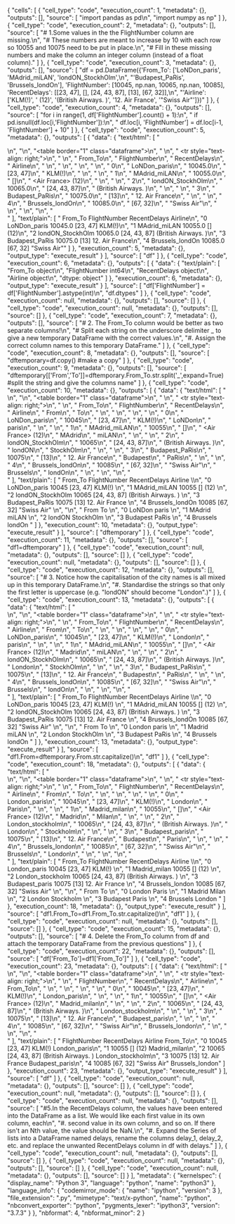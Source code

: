 {
 "cells": [
  {
   "cell_type": "code",
   "execution_count": 1,
   "metadata": {},
   "outputs": [],
   "source": [
    "import pandas as pd\n",
    "import numpy as np"
   ]
  },
  {
   "cell_type": "code",
   "execution_count": 2,
   "metadata": {},
   "outputs": [],
   "source": [
    "# 1.Some values in the the FlightNumber column are missing.\n",
    "#  These numbers are meant to increase by 10 with each row so 10055 and 10075 need to be put in place.\n",
    "#  Fill in these missing numbers and make the column an integer column (instead of a float column)."
   ]
  },
  {
   "cell_type": "code",
   "execution_count": 3,
   "metadata": {},
   "outputs": [],
   "source": [
    "df = pd.DataFrame({'From_To': ['LoNDon_paris', 'MAdrid_miLAN', 'londON_StockhOlm',\n",
    "'Budapest_PaRis', 'Brussels_londOn'], 'FlightNumber': [10045, np.nan, 10065, np.nan, 10085], 'RecentDelays': [[23, 47], [], [24, 43, 87], [13], [67, 32]],\n",
    "'Airline': ['KLM(!)', '<Air France> (12)', '(British Airways. )', '12. Air France', '\"Swiss Air\"']})"
   ]
  },
  {
   "cell_type": "code",
   "execution_count": 4,
   "metadata": {},
   "outputs": [],
   "source": [
    "for i in range(1, df['FlightNumber'].count() + 1):\n",
    "      if pd.isnull(df.loc[i,'FlightNumber']):\n",
    "          df.loc[i, 'FlightNumber'] = df.loc[i-1, 'FlightNumber'] + 10"
   ]
  },
  {
   "cell_type": "code",
   "execution_count": 5,
   "metadata": {},
   "outputs": [
    {
     "data": {
      "text/html": [
       "<div>\n",
       "<style scoped>\n",
       "    .dataframe tbody tr th:only-of-type {\n",
       "        vertical-align: middle;\n",
       "    }\n",
       "\n",
       "    .dataframe tbody tr th {\n",
       "        vertical-align: top;\n",
       "    }\n",
       "\n",
       "    .dataframe thead th {\n",
       "        text-align: right;\n",
       "    }\n",
       "</style>\n",
       "<table border=\"1\" class=\"dataframe\">\n",
       "  <thead>\n",
       "    <tr style=\"text-align: right;\">\n",
       "      <th></th>\n",
       "      <th>From_To</th>\n",
       "      <th>FlightNumber</th>\n",
       "      <th>RecentDelays</th>\n",
       "      <th>Airline</th>\n",
       "    </tr>\n",
       "  </thead>\n",
       "  <tbody>\n",
       "    <tr>\n",
       "      <th>0</th>\n",
       "      <td>LoNDon_paris</td>\n",
       "      <td>10045.0</td>\n",
       "      <td>[23, 47]</td>\n",
       "      <td>KLM(!)</td>\n",
       "    </tr>\n",
       "    <tr>\n",
       "      <th>1</th>\n",
       "      <td>MAdrid_miLAN</td>\n",
       "      <td>10055.0</td>\n",
       "      <td>[]</td>\n",
       "      <td>&lt;Air France&gt; (12)</td>\n",
       "    </tr>\n",
       "    <tr>\n",
       "      <th>2</th>\n",
       "      <td>londON_StockhOlm</td>\n",
       "      <td>10065.0</td>\n",
       "      <td>[24, 43, 87]</td>\n",
       "      <td>(British Airways. )</td>\n",
       "    </tr>\n",
       "    <tr>\n",
       "      <th>3</th>\n",
       "      <td>Budapest_PaRis</td>\n",
       "      <td>10075.0</td>\n",
       "      <td>[13]</td>\n",
       "      <td>12. Air France</td>\n",
       "    </tr>\n",
       "    <tr>\n",
       "      <th>4</th>\n",
       "      <td>Brussels_londOn</td>\n",
       "      <td>10085.0</td>\n",
       "      <td>[67, 32]</td>\n",
       "      <td>\"Swiss Air\"</td>\n",
       "    </tr>\n",
       "  </tbody>\n",
       "</table>\n",
       "</div>"
      ],
      "text/plain": [
       "            From_To  FlightNumber  RecentDelays              Airline\n",
       "0      LoNDon_paris       10045.0      [23, 47]               KLM(!)\n",
       "1      MAdrid_miLAN       10055.0            []    <Air France> (12)\n",
       "2  londON_StockhOlm       10065.0  [24, 43, 87]  (British Airways. )\n",
       "3    Budapest_PaRis       10075.0          [13]       12. Air France\n",
       "4   Brussels_londOn       10085.0      [67, 32]          \"Swiss Air\""
      ]
     },
     "execution_count": 5,
     "metadata": {},
     "output_type": "execute_result"
    }
   ],
   "source": [
    "df"
   ]
  },
  {
   "cell_type": "code",
   "execution_count": 6,
   "metadata": {},
   "outputs": [
    {
     "data": {
      "text/plain": [
       "From_To         object\n",
       "FlightNumber     int64\n",
       "RecentDelays    object\n",
       "Airline         object\n",
       "dtype: object"
      ]
     },
     "execution_count": 6,
     "metadata": {},
     "output_type": "execute_result"
    }
   ],
   "source": [
    "df['FlightNumber'] = df['FlightNumber'].astype(int)\n",
    "df.dtypes"
   ]
  },
  {
   "cell_type": "code",
   "execution_count": null,
   "metadata": {},
   "outputs": [],
   "source": []
  },
  {
   "cell_type": "code",
   "execution_count": null,
   "metadata": {},
   "outputs": [],
   "source": []
  },
  {
   "cell_type": "code",
   "execution_count": 7,
   "metadata": {},
   "outputs": [],
   "source": [
    "# 2. The From_To column would be better as two separate columns!\n",
    "#    Split each string on the underscore delimiter _ to give a new temporary DataFrame with the correct values.\n",
    "#.   Assign the correct column names to this temporary DataFrame."
   ]
  },
  {
   "cell_type": "code",
   "execution_count": 8,
   "metadata": {},
   "outputs": [],
   "source": [
    "dftemporary=df.copy()             #make a copy"
   ]
  },
  {
   "cell_type": "code",
   "execution_count": 9,
   "metadata": {},
   "outputs": [],
   "source": [
    "dftemporary[['From','To']]=dftemporary.From_To.str.split('_',expand=True)       #split the string and give the columns name"
   ]
  },
  {
   "cell_type": "code",
   "execution_count": 10,
   "metadata": {},
   "outputs": [
    {
     "data": {
      "text/html": [
       "<div>\n",
       "<style scoped>\n",
       "    .dataframe tbody tr th:only-of-type {\n",
       "        vertical-align: middle;\n",
       "    }\n",
       "\n",
       "    .dataframe tbody tr th {\n",
       "        vertical-align: top;\n",
       "    }\n",
       "\n",
       "    .dataframe thead th {\n",
       "        text-align: right;\n",
       "    }\n",
       "</style>\n",
       "<table border=\"1\" class=\"dataframe\">\n",
       "  <thead>\n",
       "    <tr style=\"text-align: right;\">\n",
       "      <th></th>\n",
       "      <th>From_To</th>\n",
       "      <th>FlightNumber</th>\n",
       "      <th>RecentDelays</th>\n",
       "      <th>Airline</th>\n",
       "      <th>From</th>\n",
       "      <th>To</th>\n",
       "    </tr>\n",
       "  </thead>\n",
       "  <tbody>\n",
       "    <tr>\n",
       "      <th>0</th>\n",
       "      <td>LoNDon_paris</td>\n",
       "      <td>10045</td>\n",
       "      <td>[23, 47]</td>\n",
       "      <td>KLM(!)</td>\n",
       "      <td>LoNDon</td>\n",
       "      <td>paris</td>\n",
       "    </tr>\n",
       "    <tr>\n",
       "      <th>1</th>\n",
       "      <td>MAdrid_miLAN</td>\n",
       "      <td>10055</td>\n",
       "      <td>[]</td>\n",
       "      <td>&lt;Air France&gt; (12)</td>\n",
       "      <td>MAdrid</td>\n",
       "      <td>miLAN</td>\n",
       "    </tr>\n",
       "    <tr>\n",
       "      <th>2</th>\n",
       "      <td>londON_StockhOlm</td>\n",
       "      <td>10065</td>\n",
       "      <td>[24, 43, 87]</td>\n",
       "      <td>(British Airways. )</td>\n",
       "      <td>londON</td>\n",
       "      <td>StockhOlm</td>\n",
       "    </tr>\n",
       "    <tr>\n",
       "      <th>3</th>\n",
       "      <td>Budapest_PaRis</td>\n",
       "      <td>10075</td>\n",
       "      <td>[13]</td>\n",
       "      <td>12. Air France</td>\n",
       "      <td>Budapest</td>\n",
       "      <td>PaRis</td>\n",
       "    </tr>\n",
       "    <tr>\n",
       "      <th>4</th>\n",
       "      <td>Brussels_londOn</td>\n",
       "      <td>10085</td>\n",
       "      <td>[67, 32]</td>\n",
       "      <td>\"Swiss Air\"</td>\n",
       "      <td>Brussels</td>\n",
       "      <td>londOn</td>\n",
       "    </tr>\n",
       "  </tbody>\n",
       "</table>\n",
       "</div>"
      ],
      "text/plain": [
       "            From_To  FlightNumber  RecentDelays              Airline  \\\n",
       "0      LoNDon_paris         10045      [23, 47]               KLM(!)   \n",
       "1      MAdrid_miLAN         10055            []    <Air France> (12)   \n",
       "2  londON_StockhOlm         10065  [24, 43, 87]  (British Airways. )   \n",
       "3    Budapest_PaRis         10075          [13]       12. Air France   \n",
       "4   Brussels_londOn         10085      [67, 32]          \"Swiss Air\"   \n",
       "\n",
       "       From         To  \n",
       "0    LoNDon      paris  \n",
       "1    MAdrid      miLAN  \n",
       "2    londON  StockhOlm  \n",
       "3  Budapest      PaRis  \n",
       "4  Brussels     londOn  "
      ]
     },
     "execution_count": 10,
     "metadata": {},
     "output_type": "execute_result"
    }
   ],
   "source": [
    "dftemporary"
   ]
  },
  {
   "cell_type": "code",
   "execution_count": 11,
   "metadata": {},
   "outputs": [],
   "source": [
    "df1=dftemporary"
   ]
  },
  {
   "cell_type": "code",
   "execution_count": null,
   "metadata": {},
   "outputs": [],
   "source": []
  },
  {
   "cell_type": "code",
   "execution_count": null,
   "metadata": {},
   "outputs": [],
   "source": []
  },
  {
   "cell_type": "code",
   "execution_count": 12,
   "metadata": {},
   "outputs": [],
   "source": [
    "# 3. Notice how the capitalisation of the city names is all mixed up in this temporary DataFrame.\n",
    "#.   Standardise the strings so that only the first letter is uppercase (e.g. \"londON\" should become \"London\".)"
   ]
  },
  {
   "cell_type": "code",
   "execution_count": 13,
   "metadata": {},
   "outputs": [
    {
     "data": {
      "text/html": [
       "<div>\n",
       "<style scoped>\n",
       "    .dataframe tbody tr th:only-of-type {\n",
       "        vertical-align: middle;\n",
       "    }\n",
       "\n",
       "    .dataframe tbody tr th {\n",
       "        vertical-align: top;\n",
       "    }\n",
       "\n",
       "    .dataframe thead th {\n",
       "        text-align: right;\n",
       "    }\n",
       "</style>\n",
       "<table border=\"1\" class=\"dataframe\">\n",
       "  <thead>\n",
       "    <tr style=\"text-align: right;\">\n",
       "      <th></th>\n",
       "      <th>From_To</th>\n",
       "      <th>FlightNumber</th>\n",
       "      <th>RecentDelays</th>\n",
       "      <th>Airline</th>\n",
       "      <th>From</th>\n",
       "      <th>To</th>\n",
       "    </tr>\n",
       "  </thead>\n",
       "  <tbody>\n",
       "    <tr>\n",
       "      <th>0</th>\n",
       "      <td>LoNDon_paris</td>\n",
       "      <td>10045</td>\n",
       "      <td>[23, 47]</td>\n",
       "      <td>KLM(!)</td>\n",
       "      <td>London</td>\n",
       "      <td>paris</td>\n",
       "    </tr>\n",
       "    <tr>\n",
       "      <th>1</th>\n",
       "      <td>MAdrid_miLAN</td>\n",
       "      <td>10055</td>\n",
       "      <td>[]</td>\n",
       "      <td>&lt;Air France&gt; (12)</td>\n",
       "      <td>Madrid</td>\n",
       "      <td>miLAN</td>\n",
       "    </tr>\n",
       "    <tr>\n",
       "      <th>2</th>\n",
       "      <td>londON_StockhOlm</td>\n",
       "      <td>10065</td>\n",
       "      <td>[24, 43, 87]</td>\n",
       "      <td>(British Airways. )</td>\n",
       "      <td>London</td>\n",
       "      <td>StockhOlm</td>\n",
       "    </tr>\n",
       "    <tr>\n",
       "      <th>3</th>\n",
       "      <td>Budapest_PaRis</td>\n",
       "      <td>10075</td>\n",
       "      <td>[13]</td>\n",
       "      <td>12. Air France</td>\n",
       "      <td>Budapest</td>\n",
       "      <td>PaRis</td>\n",
       "    </tr>\n",
       "    <tr>\n",
       "      <th>4</th>\n",
       "      <td>Brussels_londOn</td>\n",
       "      <td>10085</td>\n",
       "      <td>[67, 32]</td>\n",
       "      <td>\"Swiss Air\"</td>\n",
       "      <td>Brussels</td>\n",
       "      <td>londOn</td>\n",
       "    </tr>\n",
       "  </tbody>\n",
       "</table>\n",
       "</div>"
      ],
      "text/plain": [
       "            From_To  FlightNumber  RecentDelays              Airline  \\\n",
       "0      LoNDon_paris         10045      [23, 47]               KLM(!)   \n",
       "1      MAdrid_miLAN         10055            []    <Air France> (12)   \n",
       "2  londON_StockhOlm         10065  [24, 43, 87]  (British Airways. )   \n",
       "3    Budapest_PaRis         10075          [13]       12. Air France   \n",
       "4   Brussels_londOn         10085      [67, 32]          \"Swiss Air\"   \n",
       "\n",
       "       From         To  \n",
       "0    London      paris  \n",
       "1    Madrid      miLAN  \n",
       "2    London  StockhOlm  \n",
       "3  Budapest      PaRis  \n",
       "4  Brussels     londOn  "
      ]
     },
     "execution_count": 13,
     "metadata": {},
     "output_type": "execute_result"
    }
   ],
   "source": [
    "df1.From=dftemporary.From.str.capitalize()\n",
    "df1"
   ]
  },
  {
   "cell_type": "code",
   "execution_count": 18,
   "metadata": {},
   "outputs": [
    {
     "data": {
      "text/html": [
       "<div>\n",
       "<style scoped>\n",
       "    .dataframe tbody tr th:only-of-type {\n",
       "        vertical-align: middle;\n",
       "    }\n",
       "\n",
       "    .dataframe tbody tr th {\n",
       "        vertical-align: top;\n",
       "    }\n",
       "\n",
       "    .dataframe thead th {\n",
       "        text-align: right;\n",
       "    }\n",
       "</style>\n",
       "<table border=\"1\" class=\"dataframe\">\n",
       "  <thead>\n",
       "    <tr style=\"text-align: right;\">\n",
       "      <th></th>\n",
       "      <th>From_To</th>\n",
       "      <th>FlightNumber</th>\n",
       "      <th>RecentDelays</th>\n",
       "      <th>Airline</th>\n",
       "      <th>From</th>\n",
       "      <th>To</th>\n",
       "    </tr>\n",
       "  </thead>\n",
       "  <tbody>\n",
       "    <tr>\n",
       "      <th>0</th>\n",
       "      <td>London_paris</td>\n",
       "      <td>10045</td>\n",
       "      <td>[23, 47]</td>\n",
       "      <td>KLM(!)</td>\n",
       "      <td>London</td>\n",
       "      <td>Paris</td>\n",
       "    </tr>\n",
       "    <tr>\n",
       "      <th>1</th>\n",
       "      <td>Madrid_milan</td>\n",
       "      <td>10055</td>\n",
       "      <td>[]</td>\n",
       "      <td>&lt;Air France&gt; (12)</td>\n",
       "      <td>Madrid</td>\n",
       "      <td>Milan</td>\n",
       "    </tr>\n",
       "    <tr>\n",
       "      <th>2</th>\n",
       "      <td>London_stockholm</td>\n",
       "      <td>10065</td>\n",
       "      <td>[24, 43, 87]</td>\n",
       "      <td>(British Airways. )</td>\n",
       "      <td>London</td>\n",
       "      <td>Stockholm</td>\n",
       "    </tr>\n",
       "    <tr>\n",
       "      <th>3</th>\n",
       "      <td>Budapest_paris</td>\n",
       "      <td>10075</td>\n",
       "      <td>[13]</td>\n",
       "      <td>12. Air France</td>\n",
       "      <td>Budapest</td>\n",
       "      <td>Paris</td>\n",
       "    </tr>\n",
       "    <tr>\n",
       "      <th>4</th>\n",
       "      <td>Brussels_london</td>\n",
       "      <td>10085</td>\n",
       "      <td>[67, 32]</td>\n",
       "      <td>\"Swiss Air\"</td>\n",
       "      <td>Brussels</td>\n",
       "      <td>London</td>\n",
       "    </tr>\n",
       "  </tbody>\n",
       "</table>\n",
       "</div>"
      ],
      "text/plain": [
       "            From_To  FlightNumber  RecentDelays              Airline  \\\n",
       "0      London_paris         10045      [23, 47]               KLM(!)   \n",
       "1      Madrid_milan         10055            []    <Air France> (12)   \n",
       "2  London_stockholm         10065  [24, 43, 87]  (British Airways. )   \n",
       "3    Budapest_paris         10075          [13]       12. Air France   \n",
       "4   Brussels_london         10085      [67, 32]          \"Swiss Air\"   \n",
       "\n",
       "       From         To  \n",
       "0    London      Paris  \n",
       "1    Madrid      Milan  \n",
       "2    London  Stockholm  \n",
       "3  Budapest      Paris  \n",
       "4  Brussels     London  "
      ]
     },
     "execution_count": 18,
     "metadata": {},
     "output_type": "execute_result"
    }
   ],
   "source": [
    "df1.From_To=df1.From_To.str.capitalize()\n",
    "df1"
   ]
  },
  {
   "cell_type": "code",
   "execution_count": null,
   "metadata": {},
   "outputs": [],
   "source": []
  },
  {
   "cell_type": "code",
   "execution_count": 15,
   "metadata": {},
   "outputs": [],
   "source": [
    "# 4. Delete the From_To column from df and attach the temporary DataFrame from the previous questions"
   ]
  },
  {
   "cell_type": "code",
   "execution_count": 22,
   "metadata": {},
   "outputs": [],
   "source": [
    "df['From_To']=df1['From_To']"
   ]
  },
  {
   "cell_type": "code",
   "execution_count": 23,
   "metadata": {},
   "outputs": [
    {
     "data": {
      "text/html": [
       "<div>\n",
       "<style scoped>\n",
       "    .dataframe tbody tr th:only-of-type {\n",
       "        vertical-align: middle;\n",
       "    }\n",
       "\n",
       "    .dataframe tbody tr th {\n",
       "        vertical-align: top;\n",
       "    }\n",
       "\n",
       "    .dataframe thead th {\n",
       "        text-align: right;\n",
       "    }\n",
       "</style>\n",
       "<table border=\"1\" class=\"dataframe\">\n",
       "  <thead>\n",
       "    <tr style=\"text-align: right;\">\n",
       "      <th></th>\n",
       "      <th>FlightNumber</th>\n",
       "      <th>RecentDelays</th>\n",
       "      <th>Airline</th>\n",
       "      <th>From_To</th>\n",
       "    </tr>\n",
       "  </thead>\n",
       "  <tbody>\n",
       "    <tr>\n",
       "      <th>0</th>\n",
       "      <td>10045</td>\n",
       "      <td>[23, 47]</td>\n",
       "      <td>KLM(!)</td>\n",
       "      <td>London_paris</td>\n",
       "    </tr>\n",
       "    <tr>\n",
       "      <th>1</th>\n",
       "      <td>10055</td>\n",
       "      <td>[]</td>\n",
       "      <td>&lt;Air France&gt; (12)</td>\n",
       "      <td>Madrid_milan</td>\n",
       "    </tr>\n",
       "    <tr>\n",
       "      <th>2</th>\n",
       "      <td>10065</td>\n",
       "      <td>[24, 43, 87]</td>\n",
       "      <td>(British Airways. )</td>\n",
       "      <td>London_stockholm</td>\n",
       "    </tr>\n",
       "    <tr>\n",
       "      <th>3</th>\n",
       "      <td>10075</td>\n",
       "      <td>[13]</td>\n",
       "      <td>12. Air France</td>\n",
       "      <td>Budapest_paris</td>\n",
       "    </tr>\n",
       "    <tr>\n",
       "      <th>4</th>\n",
       "      <td>10085</td>\n",
       "      <td>[67, 32]</td>\n",
       "      <td>\"Swiss Air\"</td>\n",
       "      <td>Brussels_london</td>\n",
       "    </tr>\n",
       "  </tbody>\n",
       "</table>\n",
       "</div>"
      ],
      "text/plain": [
       "   FlightNumber  RecentDelays              Airline           From_To\n",
       "0         10045      [23, 47]               KLM(!)      London_paris\n",
       "1         10055            []    <Air France> (12)      Madrid_milan\n",
       "2         10065  [24, 43, 87]  (British Airways. )  London_stockholm\n",
       "3         10075          [13]       12. Air France    Budapest_paris\n",
       "4         10085      [67, 32]          \"Swiss Air\"   Brussels_london"
      ]
     },
     "execution_count": 23,
     "metadata": {},
     "output_type": "execute_result"
    }
   ],
   "source": [
    "df"
   ]
  },
  {
   "cell_type": "code",
   "execution_count": null,
   "metadata": {},
   "outputs": [],
   "source": []
  },
  {
   "cell_type": "code",
   "execution_count": null,
   "metadata": {},
   "outputs": [],
   "source": []
  },
  {
   "cell_type": "code",
   "execution_count": null,
   "metadata": {},
   "outputs": [],
   "source": [
    "#5.In the RecentDelays column, the values have been entered into the DataFrame as a list. We would like each first value in its own column, each\n",
    "#.  second value in its own column, and so on. If there isn't an Nth value, the value should be NaN.\n",
    "#.  Expand the Series of lists into a DataFrame named delays, rename the columns delay_1, delay_2, etc. and replace the unwanted RecentDelays column in df with delays."
   ]
  },
  {
   "cell_type": "code",
   "execution_count": null,
   "metadata": {},
   "outputs": [],
   "source": []
  },
  {
   "cell_type": "code",
   "execution_count": null,
   "metadata": {},
   "outputs": [],
   "source": []
  },
  {
   "cell_type": "code",
   "execution_count": null,
   "metadata": {},
   "outputs": [],
   "source": []
  }
 ],
 "metadata": {
  "kernelspec": {
   "display_name": "Python 3",
   "language": "python",
   "name": "python3"
  },
  "language_info": {
   "codemirror_mode": {
    "name": "ipython",
    "version": 3
   },
   "file_extension": ".py",
   "mimetype": "text/x-python",
   "name": "python",
   "nbconvert_exporter": "python",
   "pygments_lexer": "ipython3",
   "version": "3.7.3"
  }
 },
 "nbformat": 4,
 "nbformat_minor": 2
}
